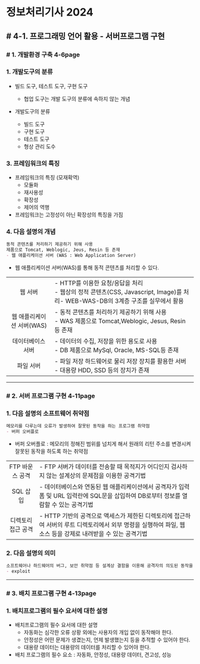 # 정보처리기사 2024

## # 4-1. 프로그래밍 언어 활용 - 서버프로그램 구현

### # 1. 개발환경 구축 4-6page

### 1. 개발도구의 분류

- 빌드 도구, 테스트 도구, 구현 도구
  - 협업 도구는 개발 도구의 분류에 속하지 않는 개념

- 개발도구의 분류
  - 빌드 도구
  - 구현 도구
  - 테스트 도구
  - 형상 관리 도수

### 3. 프레임워크의 특징

- 프레임워크의 특징 (모재확역)
  - 모듈화
  - 재사용성
  - 확장성
  - 제어의 역행
- 프레임워크는 고정성이 아닌 확장성의 특징을 가짐

### 4. 다음 설명의 개념

```markdown
동적 콘텐츠를 처리하기 제공하기 위해 사용
제품으로 Tomcat, Weblogic, Jeus, Resin 등 존재
- 웹 애플리케이션 서버 (WAS : Web Application Server)
```

- 웹 애플리케이션 서버(WAS)를 통해 동적 콘텐츠를 처리할 수 있다.

|||
|:--:|--|
|웹 서버|- HTTP를 이용한 요청/응답을 처리</br>- 웹상의 정적 콘텐츠(CSS, Javascript, Image)를 처리</ba>- WEB-WAS-DB의 3계층 구조를 실무에서 활용|
|웹 애플리케이션 서버(WAS)|- 동적 콘텐츠를 처리하기 제공하기 위해 사용</br>- WAS 제품으로 Tomcat,Weblogic, Jesus, Resin등 존재|
|데이터베이스 서버|- 데이터의 수집, 저장을 위한 용도로 사용</br>- DB 제품으로 MySql, Oracle, MS-SQL등 존재|
|파일 서버|- 파일 저장 하드웨어로 물리 저장 장치를 활용한 서버</br>- 대용량 HDD, SSD 등의 장치가 존재|

---

### # 2. 서버 프로그램 구현 4-11page

### 1. 다음 설명의 소프트웨어 취약점

```markdown
메모리를 다루는데 오류가 발생하여 잘못된 동작을 하는 프로그램 취약점
- 버퍼 오버플로
```

- 버퍼 오버플로 : 메모리의 정해진 범위를 넘치게 해서 원래의 리턴 주소를 변경시켜 잘못된 동작을 하도록 하는 취약점

|||
|:--:|--|
|FTP 바운스 공격|- FTP 서버가 데이터를 전송할 때 목적지가 어디인지 검사하지 않는 설계상의 문제점을 이용한 공격기법|
|SQL 삽입|- 데이터베이스와 연동된 웹 애플리케이션에서 공격자가 입력 폼 및 URL 입력란에 SQL문을 삽입하여 DB로부터 정보를 열람할 수 있는 공격기법|
|디렉토리 접근 공격|- HTTP 기반의 공격으로 액세스가 제한된 디렉토리에 접근하여 서버의 루트 디렉토리에서 외부 명령을 실행하여 파일, 웹 소스 등을 강제로 내려받을 수 있는 공격기법|

### 2. 다음 설명의 의미

```markdown
소프트웨어나 하드웨어의 버그, 보안 취약점 등 설계상 결함을 이용해 공격자의 의도된 동작을 수행하도록 만들어진 절차나 일련의 명령, 프로그램 등을 의미하는 용어
- exploit
```

---

### # 3. 배치 프로그램 구현 4-13page

### 1. 배치프로그램의 필수 요서에 대한 설명

- 배치프로그램의 필수 요서에 대한 설명
  - 자동화는 심각한 오류 상황 외에는 사용자의 개입 없이 동작해야 한다.
  - 안정성은 어떤 문제가 생겼는지, 언제 발생했는지 등을 추적할 수 있어야 한다.
  - 대용량 데이터는 대용량의 데이터를 처리할 수 있어야 한다.
- 배치 프로그램의 필수 요소 : 자동화, 안정성, 대용량 데이터, 견고성, 성능
